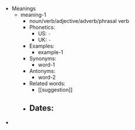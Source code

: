- Meanings
	- meaning-1
		- noun/verb/adjective/adverb/phrasal verb
		- Phonetics:
			- US: `-`
			- UK: `-`
		- Examples:
			- example-1
		- Synonyms:
			- word-1
		- Antonyms:
			- word-2
		- Related words:
			- [[suggestion]]
		- Dates:
			-
-